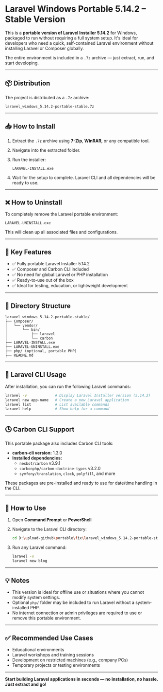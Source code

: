 # Laravel Windows Portable 5.14.2 – Stable Version

This is a **portable version of Laravel Installer 5.14.2** for Windows, packaged to run without requiring a full system setup. It's ideal for developers who need a quick, self-contained Laravel environment without installing Laravel or Composer globally.

The entire environment is included in a `.7z` archive — just extract, run, and start developing.

---

## 📦 Distribution

The project is distributed as a `.7z` archive:

```
laravel_windows_5.14.2-portable-stable.7z
```

---

## 📥 How to Install

1. Extract the `.7z` archive using **7-Zip**, **WinRAR**, or any compatible tool.
2. Navigate into the extracted folder.
3. Run the installer:

   ```
   LARAVEL-INSTALL.exe
   ```

4. Wait for the setup to complete. Laravel CLI and all dependencies will be ready to use.

---

## ❌ How to Uninstall

To completely remove the Laravel portable environment:

```
LARAVEL-UNINSTALL.exe
```

This will clean up all associated files and configurations.

---

## 🚀 Key Features

- ✅ Fully portable Laravel Installer 5.14.2
- ✅ Composer and Carbon CLI included
- ✅ No need for global Laravel or PHP installation
- ✅ Ready-to-use out of the box
- ✅ Ideal for testing, education, or lightweight development

---

## 📁 Directory Structure

```
laravel_windows_5.14.2-portable-stable/
├── Composer/
│   └── vendor/
│       └── bin/
│           ├── laravel
│           └── carbon
├── LARAVEL-INSTALL.exe
├── LARAVEL-UNINSTALL.exe
├── php/ (optional, portable PHP)
├── README.md
```

---

## 🧩 Laravel CLI Usage

After installation, you can run the following Laravel commands:

```bash
laravel -v             # Display Laravel Installer version (5.14.2)
laravel new app-name   # Create a new Laravel application
laravel list           # List available commands
laravel help           # Show help for a command
```

---

## 🕒 Carbon CLI Support

This portable package also includes Carbon CLI tools:

- **carbon-cli version:** 1.3.0
- **Installed dependencies:**
  - `nesbot/carbon` v3.9.1
  - `carbonphp/carbon-doctrine-types` v3.2.0
  - `symfony/translation`, `clock`, `polyfill`, and more

These packages are pre-installed and ready to use for date/time handling in the CLI.

---

## 🔧 How to Use

1. Open **Command Prompt** or **PowerShell**
2. Navigate to the Laravel CLI directory:

   ```bash
   cd D:\upload-github\portable\fix\laravel_windows_5.14.2-portable-stable\Composer\Composer\vendor\bin
   ```

3. Run any Laravel command:

   ```bash
   laravel -v
   laravel new blog
   ```

---

## 💡 Notes

- This version is ideal for offline use or situations where you cannot modify system settings.
- Optional `php/` folder may be included to run Laravel without a system-installed PHP.
- No internet connection or admin privileges are required to use or remove this portable environment.

---

## ✅ Recommended Use Cases

- Educational environments
- Laravel workshops and training sessions
- Development on restricted machines (e.g., company PCs)
- Temporary projects or testing environments

---

**Start building Laravel applications in seconds — no installation, no hassle. Just extract and go!**
